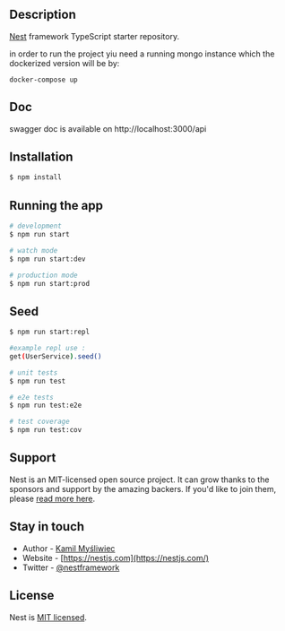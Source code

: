 ## Description

[Nest](https://github.com/nestjs/nest) framework TypeScript starter repository.

in order to run the project yiu need a running mongo instance which the dockerized version will be by:

```shell
docker-compose up
```

## Doc

swagger doc is available on http://localhost:3000/api

## Installation

```bash
$ npm install
```

## Running the app

```bash
# development
$ npm run start

# watch mode
$ npm run start:dev

# production mode
$ npm run start:prod
```

## Seed

```bash
$ npm run start:repl

#example repl use :
get(UserService).seed()
```

```bash
# unit tests
$ npm run test

# e2e tests
$ npm run test:e2e

# test coverage
$ npm run test:cov
```

## Support

Nest is an MIT-licensed open source project. It can grow thanks to the sponsors and support by the amazing backers. If you'd like to join them, please [read more here](https://docs.nestjs.com/support).

## Stay in touch

- Author - [Kamil Myśliwiec](https://kamilmysliwiec.com)
- Website - [https://nestjs.com](https://nestjs.com/)
- Twitter - [@nestframework](https://twitter.com/nestframework)

## License

Nest is [MIT licensed](LICENSE).
